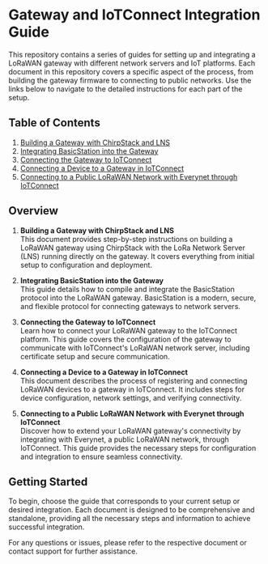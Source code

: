 # Gateway and IoTConnect Integration Guide

This repository contains a series of guides for setting up and integrating a LoRaWAN gateway with different network servers and IoT platforms. Each document in this repository covers a specific aspect of the process, from building the gateway firmware to connecting to public networks. Use the links below to navigate to the detailed instructions for each part of the setup.

## Table of Contents

1. [Building a Gateway with ChirpStack and LNS](docs/ChirpStack-Gateway.md)
2. [Integrating BasicStation into the Gateway](/lora-basics-build.md)
3. [Connecting the Gateway to IoTConnect](docs/IoTConnect-Gateway.md)
4. [Connecting a Device to a Gateway in IoTConnect](docs/IoTConnect-Device.md)
5. [Connecting to a Public LoRaWAN Network with Everynet through IoTConnect](docs/Everynet-IoTConnect.md)

## Overview

1. **Building a Gateway with ChirpStack and LNS**  
   This document provides step-by-step instructions on building a LoRaWAN gateway using ChirpStack with the LoRa Network Server (LNS) running directly on the gateway. It covers everything from initial setup to configuration and deployment.

2. **Integrating BasicStation into the Gateway**  
   This guide details how to compile and integrate the BasicStation protocol into the LoRaWAN gateway. BasicStation is a modern, secure, and flexible protocol for connecting gateways to network servers.

3. **Connecting the Gateway to IoTConnect**  
   Learn how to connect your LoRaWAN gateway to the IoTConnect platform. This guide covers the configuration of the gateway to communicate with IoTConnect's LoRaWAN network server, including certificate setup and secure communication.

4. **Connecting a Device to a Gateway in IoTConnect**  
   This document describes the process of registering and connecting LoRaWAN devices to a gateway in IoTConnect. It includes steps for device configuration, network settings, and verifying connectivity.

5. **Connecting to a Public LoRaWAN Network with Everynet through IoTConnect**  
   Discover how to extend your LoRaWAN gateway's connectivity by integrating with Everynet, a public LoRaWAN network, through IoTConnect. This guide provides the necessary steps for configuration and integration to ensure seamless connectivity.

## Getting Started

To begin, choose the guide that corresponds to your current setup or desired integration. Each document is designed to be comprehensive and standalone, providing all the necessary steps and information to achieve successful integration.

For any questions or issues, please refer to the respective document or contact support for further assistance.
